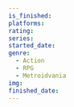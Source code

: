 ```yaml
---
is_finished:
platforms:
rating:
series:
started_date:
genre:
  - Action
  - RPG
  - Metroidvania
img:
finished_date:
---
```

